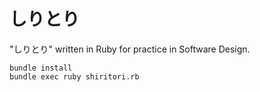 しりとり
=======

"しりとり" written in Ruby for practice in Software Design.

```
bundle install
bundle exec ruby shiritori.rb
```
